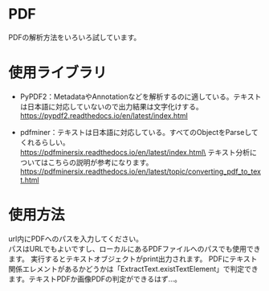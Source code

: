 # PDF

PDFの解析方法をいろいろ試しています。

# 使用ライブラリ

* PyPDF2：MetadataやAnnotationなどを解析するのに適している。テキストは日本語に対応していないので出力結果は文字化けする。
https://pypdf2.readthedocs.io/en/latest/index.html

* pdfminer：テキストは日本語に対応している。すべてのObjectをParseしてくれるらしい。\
https://pdfminersix.readthedocs.io/en/latest/index.html\
テキスト分析についてはこちらの説明が参考になります。https://pdfminersix.readthedocs.io/en/latest/topic/converting_pdf_to_text.html

# 使用方法

url内にPDFへのパスを入力してください。\
パスはURLでもよいですし、ローカルにあるPDFファイルへのパスでも使用できます。
実行するとテキストオブジェクトがprint出力されます。
PDFにテキスト関係エレメントがあるかどうかは「ExtractText.existTextElement」で判定できます。テキストPDFか画像PDFの判定ができるはず…。